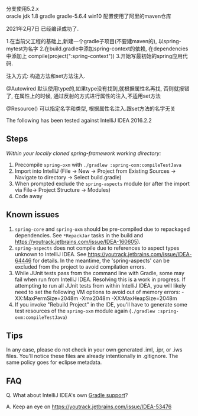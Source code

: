 分支使用5.2.x  
oracle jdk 1.8
gradle gradle-5.6.4
win10
配置使用了阿里的maven仓库

2021年2月7日  已经编译成功了.

1.在当前父工程的基础上,新建一个gradle子项目(不要建maven的),
以spring-mytest为名字
2.在build.gradle中添加spring-context的依赖, 在dependencies
 中添加上  compile(project(":spring-context"))
3.开始写最初始的spring应用代码.


注入方式:
构造方法和set方法注入.


@Autowired
默认使用type的,如果type没有找到,就根据属性名再找,
否则就报错了,
在属性上的时候, 通过反射的方式进行属性的注入,不适用set方法


@Resource()
可以指定名字和类型, 根据属性名注入.跟set方法的名字无关


The following has been tested against IntelliJ IDEA 2016.2.2

## Steps

_Within your locally cloned spring-framework working directory:_

1. Precompile `spring-oxm` with `./gradlew :spring-oxm:compileTestJava`
2. Import into IntelliJ (File -> New -> Project from Existing Sources -> Navigate to directory -> Select build.gradle)
3. When prompted exclude the `spring-aspects` module (or after the import via File-> Project Structure -> Modules)
4. Code away

## Known issues

1. `spring-core` and `spring-oxm` should be pre-compiled due to repackaged dependencies.
See `*RepackJar` tasks in the build and https://youtrack.jetbrains.com/issue/IDEA-160605).
2. `spring-aspects` does not compile due to references to aspect types unknown to
IntelliJ IDEA. See https://youtrack.jetbrains.com/issue/IDEA-64446 for details. In the meantime, the
'spring-aspects' can be excluded from the project to avoid compilation errors.
3. While JUnit tests pass from the command line with Gradle, some may fail when run from
IntelliJ IDEA. Resolving this is a work in progress. If attempting to run all JUnit tests from within
IntelliJ IDEA, you will likely need to set the following VM options to avoid out of memory errors:
    -XX:MaxPermSize=2048m -Xmx2048m -XX:MaxHeapSize=2048m
4. If you invoke "Rebuild Project" in the IDE, you'll have to generate some test
resources of the `spring-oxm` module again (`./gradlew :spring-oxm:compileTestJava`)    


## Tips

In any case, please do not check in your own generated .iml, .ipr, or .iws files.
You'll notice these files are already intentionally in .gitignore. The same policy goes for eclipse metadata.

## FAQ

Q. What about IntelliJ IDEA's own [Gradle support](https://confluence.jetbrains.net/display/IDEADEV/Gradle+integration)?

A. Keep an eye on https://youtrack.jetbrains.com/issue/IDEA-53476

